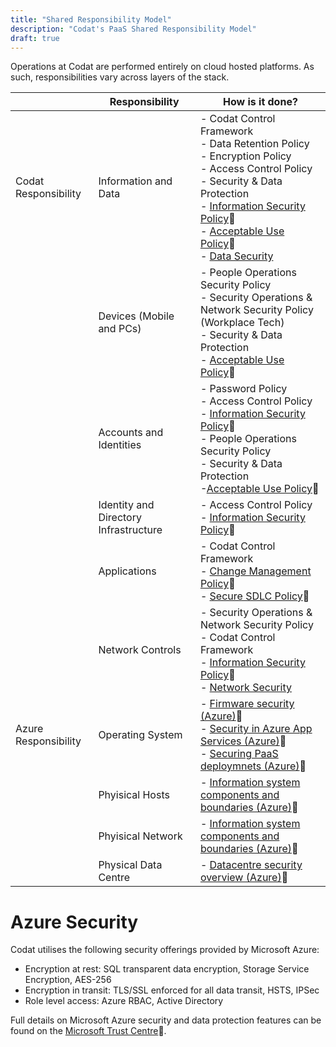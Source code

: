 ```yaml
---
title: "Shared Responsibility Model"
description: "Codat's PaaS Shared Responsibility Model"
draft: true
---
```


Operations at Codat are performed entirely on cloud hosted platforms. As such, responsibilities vary across layers of the stack.

|  &nbsp;              | Responsibility           | How is it done?              |
|----------------------|--------------------------|------------------------------|
| Codat Responsibility | Information and Data     | - Codat Control Framework <br /> - Data Retention Policy <br /> - Encryption Policy <br /> - Access Control Policy <br /> - Security & Data Protection <br /> - [Information Security Policy](https://trust.codat.io/)🔗 <br /> - [Acceptable Use Policy](https://trust.codat.io/)🔗 <br /> - [Data Security](/enterprise/tech-overview/security/data-security) |
|                      | Devices (Mobile and PCs) | - People Operations Security Policy <br /> - Security Operations & Network Security Policy (Workplace Tech) <br /> - Security & Data Protection <br /> - [Acceptable Use Policy](https://trust.codat.io/)🔗 |
|                      | Accounts and Identities  | - Password Policy <br /> - Access Control Policy <br /> - [Information Security Policy](https://trust.codat.io/)🔗 <br /> - People Operations Security Policy <br /> - Security & Data Protection <br /> -[Acceptable Use Policy](https://trust.codat.io/)🔗 |
|                      | Identity and Directory Infrastructure  | - Access Control Policy <br /> - [Information Security Policy](https://trust.codat.io/)🔗 |
|                      | Applications             | - Codat Control Framework <br /> - [Change Management Policy](https://trust.codat.io/)🔗 <br /> - [Secure SDLC Policy](https://trust.codat.io/)🔗 |
|                      | Network Controls         | - Security Operations & Network Security Policy <br /> - Codat Control Framework <br /> - [Information Security Policy](https://trust.codat.io/)🔗 <br /> - [Network Security](/enterprise/tech-overview/security/network-security) |
| Azure Responsibility | Operating System         | - [Firmware security (Azure)](https://learn.microsoft.com/en-us/azure/security/fundamentals/firmware)🔗 <br /> - [Security in Azure App Services (Azure)](https://learn.microsoft.com/en-us/azure/app-service/overview-security)🔗 <br /> - [Securing PaaS deploymnets (Azure)](https://learn.microsoft.com/en-us/azure/security/fundamentals/paas-deployments)🔗 |
|                      | Phyisical Hosts          | - [Information system components and boundaries (Azure)](https://learn.microsoft.com/en-us/azure/security/fundamentals/infrastructure-components)🔗 |
|                      | Phyisical Network        | - [Information system components and boundaries (Azure)](https://learn.microsoft.com/en-us/azure/security/fundamentals/infrastructure-components)🔗 |
|                      | Physical Data Centre     | - [Datacentre security overview (Azure)](https://learn.microsoft.com/en-us/compliance/assurance/assurance-datacenter-security)🔗 |

# Azure Security
Codat utilises the following security offerings provided by Microsoft Azure:
 - Encryption at rest: SQL transparent data encryption, Storage Service Encryption, AES-256
 - Encryption in transit: TLS/SSL enforced for all data transit, HSTS, IPSec
 - Role level access: Azure RBAC, Active Directory

Full details on Microsoft Azure security and data protection features can be found on the [Microsoft Trust Centre](https://www.microsoft.com/en-us/trustcenter/)🔗.